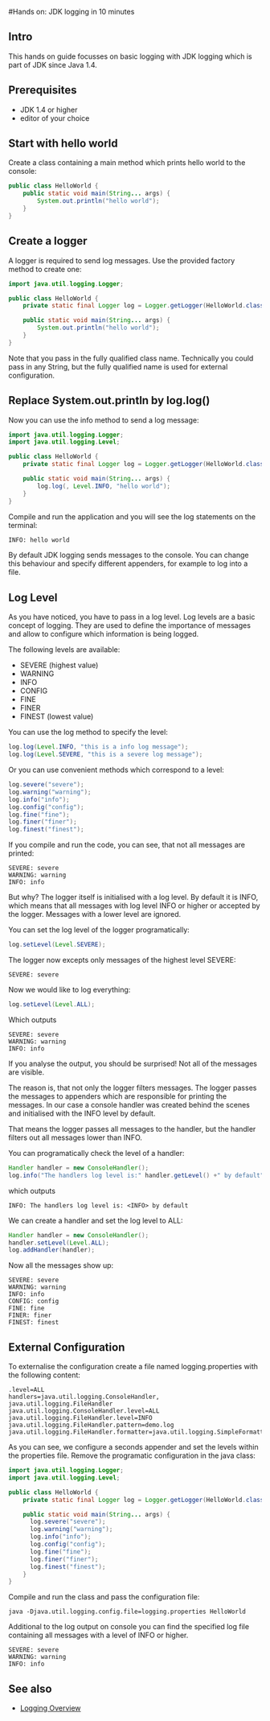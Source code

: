 #Hands on: JDK logging in 10 minutes
## Intro
This hands on guide focusses on basic logging
with JDK logging which is part of JDK since Java 1.4.

## Prerequisites
- JDK 1.4 or higher
- editor of your choice

## Start with hello world
Create a class containing a main method which prints hello world to the console:
```Java
public class HelloWorld {
    public static void main(String... args) {
        System.out.println("hello world");
    }
}
```

## Create a logger
A logger is required to send log messages.
Use the provided factory method to create one:
```Java
import java.util.logging.Logger;

public class HelloWorld {
    private static final Logger log = Logger.getLogger(HelloWorld.class.getName());

    public static void main(String... args) {
        System.out.println("hello world");
    }
}
```
Note that you pass in the fully qualified class name.
Technically you could pass in any String,
but the fully qualified name is used for external configuration.

## Replace System.out.println by log.log()
Now you can use the info method to send a log message:
```Java
import java.util.logging.Logger;
import java.util.logging.Level;

public class HelloWorld {
    private static final Logger log = Logger.getLogger(HelloWorld.class.getName());

    public static void main(String... args) {
        log.log(, Level.INFO, "hello world");
    }
}
```
Compile and run the application and you will see the log statements on the terminal:
```sh
INFO: hello world
```
By default JDK logging sends messages to the console.
You can change this behaviour and specify different appenders, for example
to log into a file.

## Log Level
As you have noticed, you have to pass in a log level.
Log levels are a basic concept of logging.
They are used to define the importance of messages
and allow to configure  which information is being logged.

The following levels are available:
- SEVERE (highest value)
- WARNING
- INFO
- CONFIG
- FINE
- FINER
- FINEST (lowest value)

You can use the log method to specify the level:
```Java
log.log(Level.INFO, "this is a info log message");
log.log(Level.SEVERE, "this is a severe log message");
```

Or you can use convenient methods which correspond to a level:
```Java
log.severe("severe");
log.warning("warning");
log.info("info");
log.config("config");
log.fine("fine");
log.finer("finer");
log.finest("finest");
```
If you compile and run the code, you can see, that not all messages are printed:
```
SEVERE: severe
WARNING: warning
INFO: info
```
But why?
The logger itself is initialised with a log level.
By default it is INFO, which means that all messages with log level
INFO or higher or accepted by the logger.
Messages with a lower level are ignored.

You can set the log level of the logger programatically:
```Java
log.setLevel(Level.SEVERE);
```
The logger now excepts only messages of the highest level SEVERE:
```
SEVERE: severe
```

Now we would like to log everything:
```Java
log.setLevel(Level.ALL);
```
Which outputs
```
SEVERE: severe
WARNING: warning
INFO: info
```
If you analyse the output, you should be surprised!
Not all of the messages are visible.

The reason is, that not only the logger filters messages.
The logger passes the messages to appenders which are responsible for printing the messages.
In our case a console handler was created behind the scenes and initialised with the INFO level by default.

That means the logger passes all messages to the handler,
but the handler filters out all messages lower than INFO.

You can programatically check the level of a handler:
```java
Handler handler = new ConsoleHandler();
log.info("The handlers log level is:" handler.getLevel() +" by default");
```
which outputs
```
INFO: The handlers log level is: <INFO> by default
```

We can create a handler and set the log level to ALL:
```java
Handler handler = new ConsoleHandler();
handler.setLevel(Level.ALL);
log.addHandler(handler);
```

Now all the messages show up:
```
SEVERE: severe
WARNING: warning
INFO: info
CONFIG: config
FINE: fine
FINER: finer
FINEST: finest
```

## External Configuration
To externalise the configuration create a file named logging.properties with the following content:
```
.level=ALL
handlers=java.util.logging.ConsoleHandler, java.util.logging.FileHandler
java.util.logging.ConsoleHandler.level=ALL
java.util.logging.FileHandler.level=INFO
java.util.logging.FileHandler.pattern=demo.log
java.util.logging.FileHandler.formatter=java.util.logging.SimpleFormatter
```
As you can see, we configure a seconds appender and set the levels within the properties file.
Remove the programatic configuration in the java class:
```java
import java.util.logging.Logger;
import java.util.logging.Level;

public class HelloWorld {
    private static final Logger log = Logger.getLogger(HelloWorld.class.getName());

    public static void main(String... args) {
      log.severe("severe");
      log.warning("warning");
      log.info("info");
      log.config("config");
      log.fine("fine");
      log.finer("finer");
      log.finest("finest");
    }
}
```

Compile and run the class and pass the configuration file:
```
java -Djava.util.logging.config.file=logging.properties HelloWorld
```
Additional to the log output on console you can find the specified log file
containing all messages with a level of INFO or higher.
```
SEVERE: severe
WARNING: warning
INFO: info
```

## See also
- [Logging Overview](./logging-overview)
